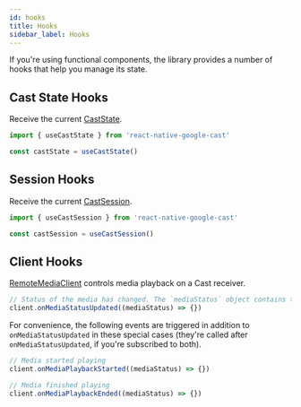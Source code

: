 ```yaml
---
id: hooks
title: Hooks
sidebar_label: Hooks
---
```


If you're using functional components, the library provides a number of hooks that help you manage its state.

## Cast State Hooks

Receive the current [CastState](../api/enums/caststate).

```js
import { useCastState } from 'react-native-google-cast'

const castState = useCastState()
```

## Session Hooks

Receive the current [CastSession](../api/classes/castsession).

```js
import { useCastSession } from 'react-native-google-cast'

const castSession = useCastSession()
```

## Client Hooks

[RemoteMediaClient](../api/classes/remotemediaclient) controls media playback on a Cast receiver.

```js
// Status of the media has changed. The `mediaStatus` object contains the new status.
client.onMediaStatusUpdated((mediaStatus) => {})
```

For convenience, the following events are triggered in addition to `onMediaStatusUpdated` in these special cases (they're called after `onMediaStatusUpdated`, if you're subscribed to both).

```js
// Media started playing
client.onMediaPlaybackStarted((mediaStatus) => {})

// Media finished playing
client.onMediaPlaybackEnded((mediaStatus) => {})
```
